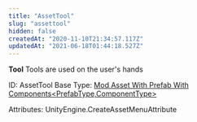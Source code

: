 ```yaml
---
title: "AssetTool"
slug: "assettool"
hidden: false
createdAt: "2020-11-10T21:34:57.117Z"
updatedAt: "2021-06-18T01:44:18.527Z"
---
```

**Tool**
Tools are used on the user's hands

ID: AssetTool
Base Type: [Mod Asset With Prefab With Components<PrefabType,ComponentType>](doc:modassetwithprefabwithcomponents2)


Attributes:
UnityEngine.CreateAssetMenuAttribute